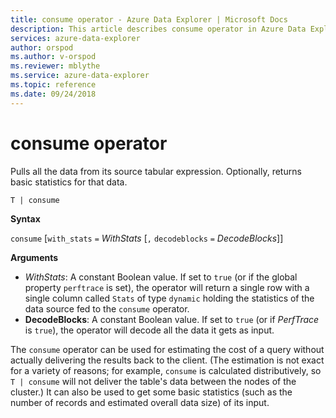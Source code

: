 ```yaml
---
title: consume operator - Azure Data Explorer | Microsoft Docs
description: This article describes consume operator in Azure Data Explorer.
services: azure-data-explorer
author: orspod
ms.author: v-orspod
ms.reviewer: mblythe
ms.service: azure-data-explorer
ms.topic: reference
ms.date: 09/24/2018
---
```

# consume operator

Pulls all the data from its source tabular expression. Optionally, returns
basic statistics for that data.

```kusto
T | consume
```

**Syntax**

`consume` [`with_stats` `=` *WithStats* [`,` `decodeblocks` `=` *DecodeBlocks*]]

**Arguments**

* *WithStats*: A constant Boolean value. If set to `true` (or if the global
  property `perftrace` is set), the operator will return a single
  row with a single column called `Stats` of type `dynamic` holding the statistics
  of the data source fed to the `consume` operator.
* **DecodeBlocks**: A constant Boolean value. If set to `true` (or if *PerfTrace*
  is `true`), the operator will decode all the data it gets as input.

The `consume` operator can be used for estimating the
cost of a query without actually delivering the results back to the client.
(The estimation is not exact for a variety of reasons; for example, `consume`
is calculated distributively, so `T | consume` will not deliver the table's
data between the nodes of the cluster.) It can also be used to get some basic
statistics (such as the number of records and estimated overall data size) of
its input.